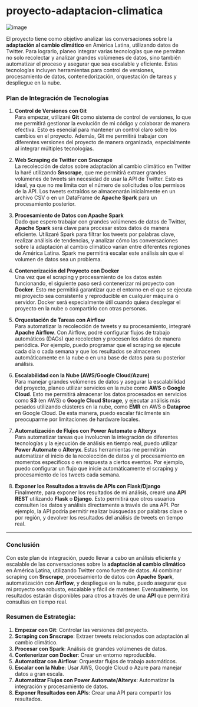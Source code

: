 # proyecto-adaptacion-climatica
![image](https://github.com/user-attachments/assets/8681cbef-83d0-4357-b2f2-338a49c3d9f6)

El proyecto tiene como objetivo analizar las conversaciones sobre la **adaptación al cambio climático** en América Latina, utilizando datos de Twitter. Para lograrlo, planeo integrar varias tecnologías que me permitan no solo recolectar y analizar grandes volúmenes de datos, sino también automatizar el proceso y asegurar que sea escalable y eficiente. Estas tecnologías incluyen herramientas para control de versiones, procesamiento de datos, contenedorización, orquestación de tareas y despliegue en la nube.

### **Plan de Integración de Tecnologías**

1. **Control de Versiones con Git**  
   Para empezar, utilizaré **Git** como sistema de control de versiones, lo que me permitirá gestionar la evolución de mi código y colaborar de manera efectiva. Esto es esencial para mantener un control claro sobre los cambios en el proyecto. Además, Git me permitirá trabajar con diferentes versiones del proyecto de manera organizada, especialmente al integrar múltiples tecnologías.

2. **Web Scraping de Twitter con Snscrape**  
   La recolección de datos sobre adaptación al cambio climático en Twitter la haré utilizando **Snscrape**, que me permitirá extraer grandes volúmenes de tweets sin necesidad de usar la API de Twitter. Esto es ideal, ya que no me limita con el número de solicitudes o los permisos de la API. Los tweets extraídos se almacenarán inicialmente en un archivo CSV o en un DataFrame de **Apache Spark** para un procesamiento posterior.

3. **Procesamiento de Datos con Apache Spark**  
   Dado que espero trabajar con grandes volúmenes de datos de Twitter, **Apache Spark** será clave para procesar estos datos de manera eficiente. Utilizaré Spark para filtrar los tweets por palabras clave, realizar análisis de tendencias, y analizar cómo las conversaciones sobre la adaptación al cambio climático varían entre diferentes regiones de América Latina. Spark me permitirá escalar este análisis sin que el volumen de datos sea un problema.

4. **Contenerización del Proyecto con Docker**  
   Una vez que el scraping y procesamiento de los datos estén funcionando, el siguiente paso será contenerizar mi proyecto con **Docker**. Esto me permitirá garantizar que el entorno en el que se ejecuta mi proyecto sea consistente y reproducible en cualquier máquina o servidor. Docker será especialmente útil cuando quiera desplegar el proyecto en la nube o compartirlo con otras personas.

5. **Orquestación de Tareas con Airflow**  
   Para automatizar la recolección de tweets y su procesamiento, integraré **Apache Airflow**. Con Airflow, podré configurar flujos de trabajo automáticos (DAGs) que recolecten y procesen los datos de manera periódica. Por ejemplo, puedo programar que el scraping se ejecute cada día o cada semana y que los resultados se almacenen automáticamente en la nube o en una base de datos para su posterior análisis.

6. **Escalabilidad con la Nube (AWS/Google Cloud/Azure)**  
   Para manejar grandes volúmenes de datos y asegurar la escalabilidad del proyecto, planeo utilizar servicios en la nube como **AWS** o **Google Cloud**. Esto me permitirá almacenar los datos procesados en servicios como **S3** (en AWS) o **Google Cloud Storage**, y ejecutar análisis más pesados utilizando clústeres en la nube, como **EMR** en AWS o **Dataproc** en Google Cloud. De esta manera, puedo escalar fácilmente sin preocuparme por limitaciones de hardware locales.

7. **Automatización de Flujos con Power Automate o Alteryx**  
   Para automatizar tareas que involucren la integración de diferentes tecnologías y la ejecución de análisis en tiempo real, puedo utilizar **Power Automate** o **Alteryx**. Estas herramientas me permitirán automatizar el inicio de la recolección de datos y el procesamiento en momentos específicos o en respuesta a ciertos eventos. Por ejemplo, puedo configurar un flujo que inicie automáticamente el scraping y procesamiento de los tweets cada semana.

8. **Exponer los Resultados a través de APIs con Flask/Django**  
   Finalmente, para exponer los resultados de mi análisis, crearé una **API REST** utilizando **Flask** o **Django**. Esto permitirá que otros usuarios consulten los datos y análisis directamente a través de una API. Por ejemplo, la API podría permitir realizar búsquedas por palabras clave o por región, y devolver los resultados del análisis de tweets en tiempo real.

---

### **Conclusión**

Con este plan de integración, puedo llevar a cabo un análisis eficiente y escalable de las conversaciones sobre la **adaptación al cambio climático** en América Latina, utilizando Twitter como fuente de datos. Al combinar scraping con **Snscrape**, procesamiento de datos con **Apache Spark**, automatización con **Airflow**, y despliegue en la nube, puedo asegurar que mi proyecto sea robusto, escalable y fácil de mantener. Eventualmente, los resultados estarán disponibles para otros a través de una **API** que permitirá consultas en tiempo real.


### **Resumen de Estrategia:**

1. **Empezar con Git**: Controlar las versiones del proyecto.
2. **Scraping con Snscrape**: Extraer tweets relacionados con adaptación al cambio climático.
3. **Procesar con Spark**: Análisis de grandes volúmenes de datos.
4. **Contenerizar con Docker**: Crear un entorno reproducible.
5. **Automatizar con Airflow**: Orquestar flujos de trabajo automáticos.
6. **Escalar con la Nube**: Usar AWS, Google Cloud o Azure para manejar datos a gran escala.
7. **Automatizar Flujos con Power Automate/Alteryx**: Automatizar la integración y procesamiento de datos.
8. **Exponer Resultados con APIs**: Crear una API para compartir los resultados.

